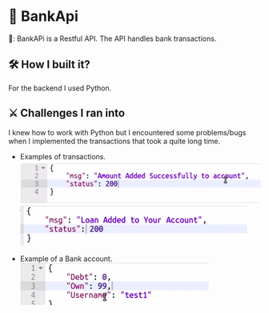 # :bank: BankApi

🏦: BankAPi is a Restful API. The API handles bank transactions.

## :hammer_and_wrench: How I built it?
For the backend I used Python.

## :crossed_swords: Challenges I ran into
I knew how to work with Python but I encountered some problems/bugs when I implemented the transactions that took a quite long time.

- Examples of transactions.
![](/SS1.png)
![](/SS2.png)

- Example of a Bank account.
![](/SS3.png)
